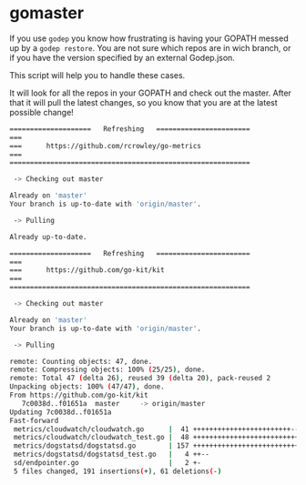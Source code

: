 # gomaster

If you use `godep` you know how frustrating is having your GOPATH messed up by a `godep restore`.
You are not sure which repos are in wich branch, or if you have the version specified by an external Godep.json.

This script will help you to handle these cases.

It will look for all the repos in your GOPATH and check out the master.
After that it will pull the latest changes, so you know that you are at the latest possible change!


```bash
====================   Refreshing   =======================
===
===      https://github.com/rcrowley/go-metrics
===
===========================================================

 -> Checking out master

Already on 'master'
Your branch is up-to-date with 'origin/master'.

 -> Pulling

Already up-to-date.

====================   Refreshing   =======================
===
===      https://github.com/go-kit/kit
===
===========================================================

 -> Checking out master

Already on 'master'
Your branch is up-to-date with 'origin/master'.

 -> Pulling

remote: Counting objects: 47, done.
remote: Compressing objects: 100% (25/25), done.
remote: Total 47 (delta 26), reused 39 (delta 20), pack-reused 2
Unpacking objects: 100% (47/47), done.
From https://github.com/go-kit/kit
   7c0038d..f01651a  master     -> origin/master
Updating 7c0038d..f01651a
Fast-forward
 metrics/cloudwatch/cloudwatch.go      |  41 ++++++++++++++++++++++++-----------------
 metrics/cloudwatch/cloudwatch_test.go |  48 ++++++++++++++++++++++++++++++++++++++++++++++++
 metrics/dogstatsd/dogstatsd.go        | 157 ++++++++++++++++++++++++++++++++++++++++++++++++++++++++++++++++++++++++++++++++++++++++++++++++++++++++++++++++++++-----------------------------------------
 metrics/dogstatsd/dogstatsd_test.go   |   4 ++--
 sd/endpointer.go                      |   2 +-
 5 files changed, 191 insertions(+), 61 deletions(-)

```
